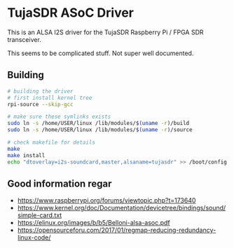 # TujaSDR ASoC Driver

This is an ALSA I2S driver for the TujaSDR Raspberry Pi / FPGA SDR transceiver.

This seems to be complicated stuff. Not super well documented.

## Building

```bash
# building the driver
# first install kernel tree
rpi-source --skip-gcc

# make sure these symlinks exists
sudo ln -s /home/USER/linux /lib/modules/$(uname -r)/build
sudo ln -s /home/USER/linux /lib/modules/$(uname -r)/source

# check makefile for details
make
make install
echo "dtoverlay=i2s-soundcard,master,alsaname=tujasdr" >> /boot/config.txt
```

## Good information regar

* https://www.raspberrypi.org/forums/viewtopic.php?t=173640
* https://www.kernel.org/doc/Documentation/devicetree/bindings/sound/simple-card.txt
* https://elinux.org/images/b/b5/Belloni-alsa-asoc.pdf
* https://opensourceforu.com/2017/01/regmap-reducing-redundancy-linux-code/
